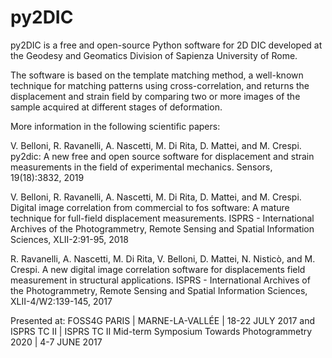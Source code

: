 # py2DIC

py2DIC is a free and open-source Python software for 2D DIC developed at the Geodesy and Geomatics Division of Sapienza University of Rome.

The software is based on the template matching method, a well-known technique for matching patterns using
cross-correlation, and returns the displacement and strain field by comparing 
two or more images of the sample acquired at different stages of deformation.

More information in the following scientific papers:

V. Belloni, R. Ravanelli, A. Nascetti, M. Di Rita, D. Mattei, and M. Crespi. py2dic: A new free and open source software for displacement and strain measurements in the field of experimental mechanics. Sensors, 19(18):3832, 2019

V. Belloni, R. Ravanelli, A. Nascetti, M. Di Rita, D. Mattei, and M. Crespi. Digital image correlation from commercial to fos software: A mature technique for full-field displacement measurements. ISPRS - International Archives of the Photogrammetry, Remote Sensing and Spatial Information Sciences, XLII-2:91-95, 2018

R. Ravanelli, A. Nascetti, M. Di Rita, V. Belloni, D. Mattei,
N. Nisticò, and M. Crespi. A new digital image correlation software for displacements field measurement in structural applications. ISPRS - International Archives of the Photogrammetry, Remote Sensing and Spatial Information Sciences, XLII-4/W2:139-145, 2017

Presented at: FOSS4G PARIS | MARNE-LA-VALLÉE | 18-22 JULY 2017 and ISPRS TC II | ISPRS TC II Mid-term Symposium Towards Photogrammetry 2020 | 4-7 JUNE 2017
